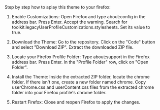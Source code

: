 Step by step how to aplay this theme to your firefox:

1.    Enable Customizations:
        Open Firefox and type about:config in the address bar.
        Press Enter.
        Accept the warning.
        Search for toolkit.legacyUserProfileCustomizations.stylesheets.
        Set its value to true.

2.    Download the Theme:
        Go to the repository.
        Click on the "Code" button and select "Download ZIP".
        Extract the downloaded ZIP file.

3.    Locate your Firefox Profile Folder:
        Type about:support in the Firefox address bar.
        Press Enter.
        In the "Profile Folder" row, click on "Open Folder".

4.    Install the Theme:
        Inside the extracted ZIP folder, locate the chrome folder.
        If there isn't one, create a new folder named chrome.
        Copy userChrome.css and userContent.css files from the extracted chrome folder into your Firefox profile's chrome folder.

5.    Restart Firefox:
        Close and reopen Firefox to apply the changes.
